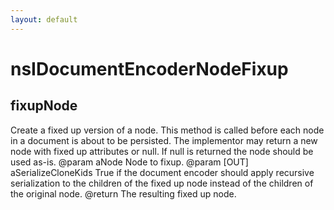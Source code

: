 ```yaml
---
layout: default
---
```


# nsIDocumentEncoderNodeFixup #

## fixupNode ##

Create a fixed up version of a node. This method is called before
each node in a document is about to be persisted. The implementor
may return a new node with fixed up attributes or null. If null is
returned the node should be used as-is.
@param aNode Node to fixup.
@param [OUT] aSerializeCloneKids True if the document encoder should
apply recursive serialization to the children of the fixed up node
instead of the children of the original node.
@return The resulting fixed up node.


